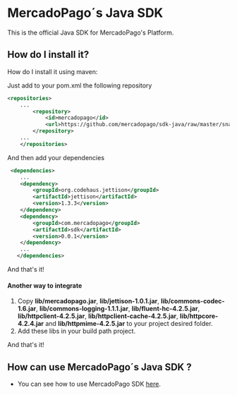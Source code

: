 # MercadoPago´s Java SDK

This is the official Java SDK for MercadoPago's Platform.

## How do I install it?

How do I install it using maven:

Just add to your pom.xml the following repository

```XML
<repositories>
	...
	    <repository>
	        <id>mercadopago</id>
	        <url>https://github.com/mercadopago/sdk-java/raw/master/snapshots</url>
	    </repository>
	...
	</repositories>	 
```

And then add your dependencies

```XML
 <dependencies>
 	...
  	<dependency>
  		<groupId>org.codehaus.jettison</groupId>
  		<artifactId>jettison</artifactId>
  		<version>1.3.3</version>
  	</dependency>
   	<dependency>
        <groupId>com.mercadopago</groupId>
 		<artifactId>sdk</artifactId>
 		<version>0.0.1</version>
  	</dependency>
  	...
   </dependencies>
```
And that's it!

#### Another way to integrate

1. Copy **lib/mercadopago.jar**, **lib/jettison-1.0.1.jar**, **lib/commons-codec-1.6.jar**, **lib/commons-logging-1.1.1.jar**, **lib/fluent-hc-4.2.5.jar**, **lib/httpclient-4.2.5.jar**, **lib/httpclient-cache-4.2.5.jar**, **lib/httpcore-4.2.4.jar** and **lib/httpmime-4.2.5.jar** to your project desired folder.
2. Add these libs in your build path project.

And that's it!

## How can use MercadoPago´s Java SDK ?

* You can see how to use MercadoPago SDK <a href="https://github.com/mercadopago/sdk-java/blob/master/README.md" name="usage">here</a>.


